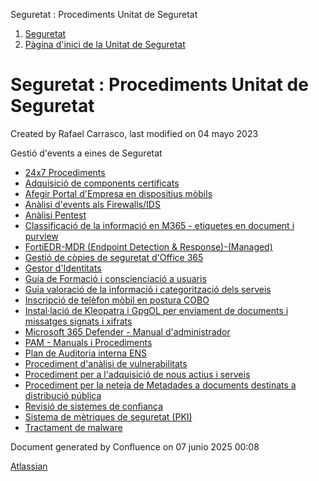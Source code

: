 Seguretat : Procediments Unitat de Seguretat  

1.  [Seguretat](index.md)
2.  [Pàgina d'inici de la Unitat de Seguretat](15368362.md)

Seguretat : Procediments Unitat de Seguretat
============================================

Created by Rafael Carrasco, last modified on 04 mayo 2023

Gestió d'events a eines de Seguretat

*   [24x7 Procediments](24x7-Procediments_124911681.md)
*   [Adquisició de components certificats](100009886.md)
*   [Afegir Portal d'Empresa en dispositius mòbils](100008488.md)
*   [Anàlisi d'events als Firewalls/IDS](81856229.md)
*   [Anàlisi Pentest](81856235.md)
*   [Classificació de la informació en M365 - etiquetes en document i purview](100010423.md)
*   [FortiEDR-MDR (Endpoint Detection & Response)-(Managed)](81856306.md)
*   [Gestió de còpies de seguretat d'Office 365](100010310.md)
*   [Gestor d'Identitats](100008663.md)
*   [Guia de Formació i conscienciació a usuaris](100010018.md)
*   [Guia valoració de la informació i categorització dels serveis](81855870.md)
*   [Inscripció de telèfon mòbil en postura COBO](100010346.md)
*   [Instal·lació de Kleopatra i GpgOL per enviament de documents i missatges signats i xifrats](113311775.md)
*   [Microsoft 365 Defender - Manual d'administrador](93356745.md)
*   [PAM - Manuals i Procediments](PAM---Manuals-i-Procediments_93356107.md)
*   [Plan de Auditoria interna ENS](Plan-de-Auditoria-interna-ENS_118554938.md)
*   [Procediment d'anàlisi de vulnerabilitats](81856233.md)
*   [Procediment per a l'adquisició de nous actius i serveis](100009772.md)
*   [Procediment per la neteja de Metadades a documents destinats a distribució pública](118554948.md)
*   [Revisió de sistemes de confiança](100008956.md)
*   [Sistema de mètriques de seguretat (PKI)](100008505.md)
*   [Tractament de malware](Tractament-de-malware_100009548.md)

Document generated by Confluence on 07 junio 2025 00:08

[Atlassian](http://www.atlassian.com/)